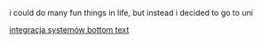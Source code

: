 i could do many fun things in life, but instead i decided to go to uni

[integracja systemów bottom text](integracja.png)
